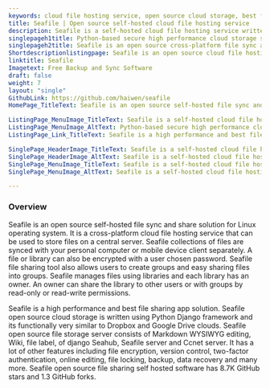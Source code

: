 ```yaml
---
keywords: cloud file hosting service, open source cloud storage, best file sharing app, open source file storage, file sharing tool, file sharing self hosted, file sync and share
title: Seafile | Open source self-hosted cloud file hosting service
description: Seafile is a self-hosted cloud file hosting service written in Python language. It is high performance and secure file synchronization and sharing solution.
singlepageh1title: Python-based secure high performance cloud storage system
singlepageh2title: Seafile is an open source cross-platform file sync and share solution. It is self-hosted, high reliability, performance, and productivity file sharing tool.
Shortdescriptionlistingpage: Seafile is an open source cloud file hosting service that can be installed on your personal server. It is cross-platform and secure file sync and share solution
linktitle: Seafile
Imagetext: Free Backup and Sync Software
draft: false
weight: 7
layout: "single"
GithubLink: https://github.com/haiwen/seafile
HomePage_TitleText: Seafile is an open source self-hosted file sync and share solutio

ListingPage_MenuImage_TitleText: Seafile is a self-hosted cloud file hosting service
ListingPage_MenuImage_AltText: Python-based secure high performance cloud storage system
ListingPage_Link_TitleText: Seafile is a high performance and best file sharing app solution.

SinglePage_HeaderImage_TitleText: Seafile is a self-hosted cloud file hosting service
SinglePage_HeaderImage_AltText: Seafile is a self-hosted cloud file hosting service
SinglePage_MenuImage_TitleText: Seafile is a self-hosted cloud file hosting service
SinglePage_MenuImage_AltText: Seafile is a self-hosted cloud file hosting service

---
```

### **Overview**
Seafile is an open source self-hosted file sync and share solution for Linux operating system. It is a cross-platform cloud file hosting service that can be used to store files on a central server. Seafile collections of files are synced with your personal computer or mobile device client separately. A file or library can also be encrypted with a user chosen password. Seafile file sharing tool also allows users to create groups and easy sharing files into groups. Seafile manages files using libraries and each library has an owner. An owner can share the library to other users or with groups by read-only or read-write permissions.

Seafile is a high performance and best file sharing app solution. Seafile open source cloud storage is written using Python Django framework and its functionally very similar to Dropbox and Google Drive clouds. Seafile open source file storage server consists of Markdown WYSIWYG editing, Wiki, file label, of django Seahub, Seafile server and Ccnet server. It has a lot of other features including file encryption, version control, two-factor authentication, online editing, file locking, backup, data recovery and many more. Seafile open source file sharing self hosted software has 8.7K GitHub stars and 1.3 GitHub forks.
